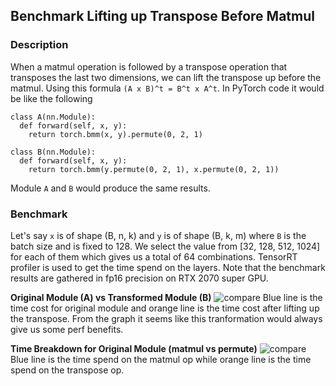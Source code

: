 ## Benchmark Lifting up Transpose Before Matmul
### Description
When a matmul operation is followed by a transpose operation that transposes the last two dimensions, we can lift the transpose up before the matmul. Using this formula `(A x B)^t = B^t x A^t`.
In PyTorch code it would be like the following
```
class A(nn.Module):
  def forward(self, x, y):
    return torch.bmm(x, y).permute(0, 2, 1)
    
class B(nn.Module):
  def forward(self, x, y):
    return torch.bmm(y.permute(0, 2, 1), x.permute(0, 2, 1))
```

Module `A` and `B` would produce the same results.
### Benchmark
Let's say `x` is of shape (B, n, k) and `y` is of shape (B, k, m) where `B` is the batch size and is fixed to 128. We select the value from [32, 128, 512, 1024] for each of them which gives us a total of 64 combinations. TensorRT profiler is used to get the time spend on the layers. Note that the benchmark results are gathered in fp16 precision on RTX 2070 super GPU.

**Original Module (A) vs Transformed Module (B)**
![compare](https://user-images.githubusercontent.com/20773414/134827597-002f12cd-ffa2-4c08-ac4c-02a3218511e3.png)
Blue line is the time cost for original module and orange line is the time cost after lifting up the transpose. From the graph it seems like this tranformation would always give us some perf benefits.

**Time Breakdown for Original Module (matmul vs permute)**
![compare](https://user-images.githubusercontent.com/20773414/134827750-cecf7f3b-c226-41cb-82f9-ffca5393c3a0.png)
Blue line is the time spend on the matmul op while orange line is the time spend on the transpose op.
